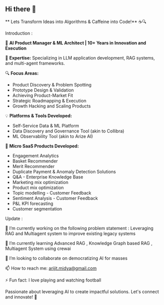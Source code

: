 ## Hi there 👋

** Lets Transform Ideas into Algorithms & Caffeine into Code!** ☕🔍

Introduction : 

🌟 **AI Product Manager & ML Architect | 10+ Years in Innovation and Execution** 

🔹 **Expertise:** Specializing in LLM application development, RAG systems, and multi-agent frameworks.

🔍 **Focus Areas:**
   - Product Discovery & Problem Spotting
   - Prototype Design & Validation
   - Achieving Product-Market Fit
   - Strategic Roadmapping & Execution
   - Growth Hacking and Scaling Products

💡 **Platforms & Tools Developed:**
   - Self-Service Data & ML Platform
   - Data Discovery and Governance Tool (akin to Collibra)
   - ML Observability Tool (akin to Arize AI)

🚀 **Micro SaaS Products Developed:**
   - Engagement Analytics
   - Basket Recommender
   - Merit Recommender
   - Duplicate Payment & Anomaly Detection Solutions
   - Q&A - Enterprise Knowledge Base
   - Marketing mix optimization
   - Product mix optimization
   - Topic modelling - Customer Feedback
   - Sentiment Analysis - Customer Feedback
   - P&L KPI forecasting
   - Customer segmentation


Update : 

🔭 I’m currently working on the following problem statement : Leveraging RAG and Multiagent system to improve existing legacy systems

🌱 I’m currently learning Advanced RAG , Knowledge Graph based RAG , Multiagent System using crewai

👯 I’m looking to collaborate on democratizing AI for masses

📫 How to reach me: arijit.midya@gmail.com

⚡ Fun fact: I love playing and watching football 

Passionate about leveraging AI to create impactful solutions. Let's connect and innovate! 🚀


